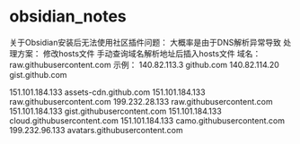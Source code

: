 # obsidian_notes

关于Obsidian安装后无法使用社区插件问题：
大概率是由于DNS解析异常导致
处理方案：
修改hosts文件 
手动查询域名解析地址后插入hosts文件
域名：raw.githubusercontent.com
示例：
140.82.113.3      github.com
140.82.114.20     gist.github.com
 
151.101.184.133    assets-cdn.github.com
151.101.184.133    raw.githubusercontent.com
199.232.28.133     raw.githubusercontent.com 
151.101.184.133    gist.githubusercontent.com
151.101.184.133    cloud.githubusercontent.com
151.101.184.133    camo.githubusercontent.com
199.232.96.133     avatars.githubusercontent.com

